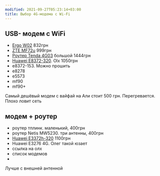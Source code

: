 ```yaml
---
modified: 2021-09-27T05:23:14+03:00
title: Выбор 4G-модема с Wi-Fi
---
```


## USB- модем с WiFi
- [Ergo W02](https://elmir.ua/3g_4g_modems_and_routers/4g_router_ergo_w02.html) 832грн
- [ZTE MF72u](https://elmir.ua/3g_4g_modems_and_routers/4g_modem_zte_mf79u.html) 999грн
- [Роутер Tenda 4G03](https://elmir.ua/3g_4g_modems_and_routers/4g_router_tenda_4g03.html) большой 1444грн
- [Huawei E8372-320](https://www.olx.ua/d/obyavlenie/e8372h-320-IDMtY7c.html). Olx 1050грн
- e8372-153. Можно прошить
- e8278
- e5573
- mf90
- mf90+

Самый дешёвый модем с вайфай на Али стоит 500 грн. Перегревается. Плохо ловит сеть

## модем + роутер
- роутер тплинк. маленький, 400грн
- роутер Netis MW5230. три антенны, 400грн
- [Huawei E3372h-320](https://elmir.ua/3g_4g_modems_and_routers/4g_modem_huawei_e3372h-320.html) 1100грн
- Huawei E3276 4G. Олег такой юзает
- ссылка на олх
- список модемов
- 


Лучше с внешней антенной
